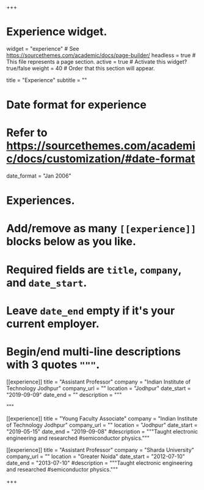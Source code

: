 +++
# Experience widget.
widget = "experience"  # See https://sourcethemes.com/academic/docs/page-builder/
headless = true  # This file represents a page section.
active = true  # Activate this widget? true/false
weight = 40  # Order that this section will appear.

title = "Experience"
subtitle = ""

# Date format for experience
#   Refer to https://sourcethemes.com/academic/docs/customization/#date-format
date_format = "Jan 2006"

# Experiences.
#   Add/remove as many `[[experience]]` blocks below as you like.
#   Required fields are `title`, `company`, and `date_start`.
#   Leave `date_end` empty if it's your current employer.
#   Begin/end multi-line descriptions with 3 quotes `"""`.
[[experience]]
  title = "Assistant Professor"
  company = "Indian Institute of Technology Jodhpur"
  company_url = ""
  location = "Jodhpur"
  date_start = "2019-09-09"
  date_end = ""
  description = """
  
  """

[[experience]]
  title = "Young Faculty Associate"
  company = "Indian Institute of Technology Jodhpur"
  company_url = ""
  location = "Jodhpur"
  date_start = "2019-05-15"
  date_end = "2019-09-08"
  #description = """Taught electronic engineering and researched #semiconductor physics."""

[[experience]]
  title = "Assistant Professor"
  company = "Sharda University"
  company_url = ""
  location = "Greater Noida"
  date_start = "2012-07-10"
  date_end = "2013-07-10"
  #description = """Taught electronic engineering and researched #semiconductor physics."""


+++
